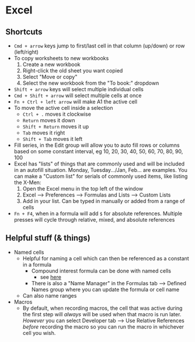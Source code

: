 # Excel

## Shortcuts

- `Cmd + arrow` keys jump to first/last cell in that column (up/down) or row (left/right)
- To copy worksheets to new workbooks
  1. Create a new workbook
  2. Right-click the old sheet you want copied
  3. Select "Move or copy"
  4. Select the new workbook from the "To book:" dropdown
- `Shift + arrow` keys will select multiple individual cells
- `Cmd + Shift + arrow` will select multiple cells at once
- `Fn + Ctrl + left arrow` will make A1 the active cell
- To move the active cell inside a selection
  - `Ctrl + .` moves it clockwise
  - `Return` moves it down
  - `Shift + Return` moves it up
  - `Tab` moves it right
  - `Shift + Tab` moves it left
- Fill series, in the Edit group will allow you to auto fill rows or columns based on some constant interval, eg 10, 20, 30, 40, 50, 60, 70, 80, 90, 100
- Excel has "lists" of things that are commonly used and will be included in an autofill situation. Monday, Tuesday.../Jan, Feb... are examples. You can make a "Custom list" for serials of commonly used items, like listing the X-Men:
  1. Open the Excel menu in the top left of the window
  2. Excel --> Preferences --> Formulas and Lists --> Custom Lists
  3. Add in your list. Can be typed in manually or added from a range of cells
- `Fn + F4`, when in a formula will add `$` for absolute references. Multiple presses will cycle through relative, mixed, and absolute references

## Helpful stuff (& things)

- Named cells
  - Helpful for naming a cell which can then be referenced as a constant in a formula
    - Compound interest formula can be done with named cells
      - see [here](/Users/jeremyraby/Documents/development/courseNotes/excel/namedCells.jpg)
    - There is also a "Name Manager" in the Formulas tab --> Defined Names group where you can update the formula or cell name
  - Can also name ranges
- Macros
  - By default, when recording macros, the cell that was active during the first step will *always* will be used when that macro is run later. *However* you can select Developer tab --> Use Relative References *before* recording the macro so you can run the macro in whichever cell you wish.
